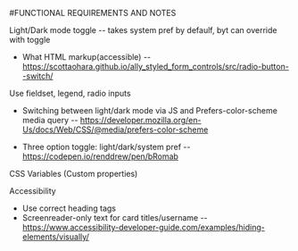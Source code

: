 #FUNCTIONAL REQUIREMENTS AND NOTES

Light/Dark mode toggle -- takes system pref by defaulf, byt can override with toggle

- What HTML markup(accessible) -- https://scottaohara.github.io/ally_styled_form_controls/src/radio-button--switch/

Use fieldset, legend, radio inputs

- Switching between light/dark mode via JS and Prefers-color-scheme media query -- https://developer.mozilla.org/en-Us/docs/Web/CSS/@media/prefers-color-scheme

- Three option toggle: light/dark/system pref -- https://codepen.io/renddrew/pen/bRomab

CSS Variables (Custom properties)

Accessibility
- Use correct heading tags
- Screenreader-only text for card titles/username -- https://www.accessibility-developer-guide.com/examples/hiding-elements/visually/